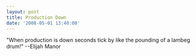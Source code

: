 ```yaml
---
layout: post
title: Production Down
date: '2008-05-01 13:40:00'
---
```


<div xmlns="http://www.w3.org/1999/xhtml">"When production is down seconds tick by like the pounding of a lambeg drum!" --Elijah Manor</div>